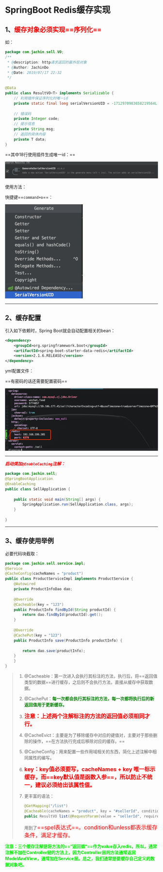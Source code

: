 # SpringBoot Redis缓存实现



## 1、<font color='red'>缓存对象必须实现==序列化==</font>

如：

```java
package com.jachin.sell.VO;
/**
 * @description: http请求返回的最外层对象
 * @Author: JachinDo
 * @Date: 2019/07/17 22:32
 */

@Data
public class ResultVO<T> implements Serializable {
    // 利用插件保证序列化时唯一id
    private static final long serialVersionUID = -1712970983658219564L;

    // 错误码
    private Integer code;
    // 提示信息
    private String msg;
    // 返回的具体内容
    private T data;
}
```



==其中18行使用插件生成唯一id：==

![image-20190828143814803](../PicSource/image-20190828143814803.png)

使用方法：

快捷键==`command+o`==：

![image-20190828143932709](../PicSource/image-20190828143932709.png)



------



## 2、缓存配置

引入如下依赖时，Spring Boot就会自动配置相关的bean：

```xml
<dependency>
    <groupId>org.springframework.boot</groupId>
    <artifactId>spring-boot-starter-data-redis</artifactId>
    <version>2.1.6.RELEASE</version>
</dependency>
```





yml配置文件：

==有密码的话还需要配置密码==

![image-20190828144031175](../PicSource/image-20190828144031175.png)

------



***<font color='red'>启动类加`@EnableCaching`注解：</font>***

```java
package com.jachin.sell;
@SpringBootApplication
@EnableCaching
public class SellApplication {

    public static void main(String[] args) {
        SpringApplication.run(SellApplication.class, args);
    }

}
```

------



## 3、缓存使用举例



必要代码块截取：

```java
package com.jachin.sell.service.impl;
@Service
@CacheConfig(cacheNames = "product")
public class ProductServiceImpl implements ProductService {
    @Autowired
    private ProductInfoDao dao;
  
    @Override
    @Cacheable(key = "123")
    public ProductInfo findById(String productId) {
        return dao.findById(productId).get();
    }
  
    @Override
    @CachePut(key = "123")
    public ProductInfo save(ProductInfo productInfo) {

        return dao.save(productInfo);
    }
    }
}
```



> 1. @Cacheable：第一次进入会执行其标注的方法，执行后，将==返回值类型的数据==进行缓存，之后则不会执行方法，直接从缓存中获取数据。
>
> 2. @CachePut：**<font color='green'>每一次都会执行其标注的方法，每一次都将执行后的新返回值用于更新缓存。</font>**
>
> 3. <font color='red' size=4>**注意：上述两个注解标注的方法的返回值必须相同才行。**</font>
>
> 4. @CacheEvict：主要是为了移除缓存中对应的键值对，主要对于那些删除的操作，==在方法执行完成后移除对应的缓存。==
>
> 5. @CacheConfig：用来配置一些作用域相关的东西，简化上述注解中相同属性的编写。
>
> 6. **<font color='red' size=4>key：key值必须要写，cacheNames + key 唯一标示缓存，而==key默认值是函数入参==，所以防止不统一，建议必须给出该属性值。</font>**
>
> 7. 更丰富的语法：
>
>    ```java
>    @GetMapping("/list")
>    @Cacheable(cacheNames = "product", key = "#sellerId", condition = "#sellerId.length() > 3", unless = "#result.getCode() != 0")
>    public ResultVO list(@RequestParam(value = "sellerId", required = false) String sellerId) {}
>    ```
>
>    用到了<font color='red' size=4>==spel表达式==。condition和unless都表示缓存条件，满足才缓存。</font>



**<font color='gree'>注意：三个缓存注解是将方法的==“返回值”==作为value存入redis，所以，通常注解不加在Controller层的方法上，因为Controller层的方法通常返回ModelAndView，通常加在Service层。总之，我们通常是要缓存自己定义的数据对象吧。</font>**

